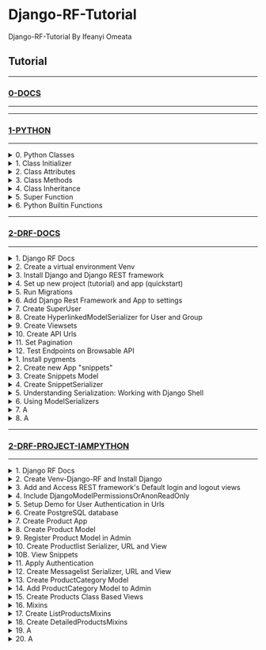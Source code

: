 # Django-RF-Tutorial

Django-RF-Tutorial By Ifeanyi Omeata

## Tutorial

---

### [0-DOCS](https://github.com/iomeata/Django-RF-Tutorial/blob/main/DOCS.md)

---

---

### [1-PYTHON](#)

---

<details>
  <summary>0. Python Classes</summary>

```python
class Person:
  pass

p1 = Person()
p2 = Person()

p1.name = "Bob"
p1.age = 30

p2.name = "Henry"
p2.age = 25

print(p1.name, p1.age) #Bob 30
print(p2.name, p2.age) #Henry 25

```

</details>

<details>
  <summary>1. Class Initializer</summary>

```python
class Person:
  def __init__(self, name, age):
    self.name = name
    self.age = age

p1 = Person("Brad", 32)
p2 = Person("Tommy", 21)

print(p1.name, p1.age) #Brad 32
print(p2.name, p2.age) #Tommy 21

```

</details>

<details>
  <summary>2. Class Attributes</summary>

```python
class Person:
  email = "mymail@example.com"

  def __init__(self, name, age):
    self.name = name
    self.age = age

p1 = Person("Brad", 32)
p2 = Person("Tommy", 21)

print(p1.name, p1.age, p1.email) #Brad 32 mymail@example.com
print(p2.name, p2.age, p2.email) #Tommy 21 mymail@example.com
```

</details>

<details>
  <summary>3. Class Methods</summary>

```python
class Person:
  email = "mymail@example.com"

  def __init__(self, name, age, email):
    self.name = name
    self.age = age
    self.email = email

  def print_info(self):
    print(f'My name is {self.name}, I am {self.age} years old, and my email is {self.email}.')

p1 = Person("Brad", 32, "brad@example.com")
p1.print_info()
#My name is Brad, I am 32 years old, and my email is brad@example.com.
```

</details>

<details>
  <summary>4. Class Inheritance</summary>

```python
class Person:
  def __init__(self, name, email):
    self.name = name
    self.email = email

  def full_info(self):
    print(f'Name is {self.name}, and Email is {self.email}.')

class Student(Person):
  pass

p1 = Student("Brad", "brad@example.com")
p1.full_info()
#Name is Brad, and Email is brad@example.com
```

</details>

<details>
  <summary>5. Super Function</summary>

```python
class Person:
  def __init__(self):
    print("This is from the Super class!")

class Student(Person):
  def __init__(self):
    # Person.__init__(self)
    super().__init__()
    print("This is from the Sub class.")

p1 = Student()
#This is from the Super class!
#This is from the Sub class.
```

</details>

<details>
  <summary>6. Python Builtin Functions</summary>

<details>
  <summary>1. Get Builtin Details</summary>

```python
print(dir(__builtins__))
print(dir(abs))
```

</details>

<details>
  <summary>2. Breakpoint</summary>

```python
for i in range(10):
  print(f"i={i}")

  if i == 7:
    #import pdb; pdb.set_trace()
    breakpoint()

# i=0
# i=1
# i=2
# i=3
# i=4
# i=5
# i=6
# i=7
# > /home/runner/Python-LAB/main.py(4)<module>()
# -> for i in range(10):
# (Pdb) i
# 7
# (Pdb) continue/ step
# i=8
# i=9
```

</details>

<details>
  <summary>3. Abs</summary>

```python
mylist = [1,2,3,-1,-2,-3]
my_new_list = [abs(i) for i in mylist]

print(mylist)
print(my_new_list)
# [1, 2, 3, -1, -2, -3]
# [1, 2, 3, 1, 2, 3]
```

</details>

<details>
  <summary>4. All</summary>

```python
print(all("hey")) #True
print(all("")) #True
print(all([False, 0])) #False
print(all([False, 1])) #False
print(all([False, False])) #False
print(all([True, False])) #False
print(all([True, True])) #True
print(all([10, 1])) #True

listSame = [1, 1, 1]
listDiff = [1, 2, 3]

print(all([x == 1 for x in listSame])) #True
print(all([x == 10 for x in listSame])) #False
print(all([x == 1 for x in listDiff])) #False

```

</details>

<details>
  <summary>5. Any</summary>

```python
print(any([""])) #False
print(any(["", False, 0])) #False
print(any(["", False, 0, 11])) #True
print(any(["", False, 0, True])) #True
print(any("Hey")) #True

listSame = [1, 1, 1]
listDiff = [1, 2, 3]

print(any([x == 1 for x in listSame])) #True
print(any([x == 10 for x in listSame])) #False
print(any([x == 1 for x in listDiff])) #True

names = ["John", "Joe", "James"]

print(any([x == "Joe" for x in names])) #True
print(any([x == "Dave" for x in names])) #False
```

</details>

<details>
  <summary>6. Ascii</summary>

```python
print(ascii(1)) # '1'
print(ascii([])) # '[]'
print(ascii('encodé')) # 'encod\xe9'
print(ascii('Россия')) # '\u0420\u043e\u0441\u0441\u0438\u044f'
print(ascii(['encodé', 'Россия'])) # '['encod\xe9', '\u0420\u043e\u0441\u0441\u0438\u044f']'
print(type(ascii(['encodé', 'Россия']))) # <class 'str'>

```

</details>

<details>
  <summary>7. Binary</summary>

```python
print(bin(1)) # 0b1
print(type(bin(1))) # <class 'str'>
print(bin(4)) # 0b100
print(bin(64)) # 0b1000000
print(bin(128)) # 0b10000000
print(bin(255)) # 0b11111111
print(bin(0x4)) # 0b100
print(bin(0x64)) # 0b1100100
print(format(4, 'b')) # 100
print(format(255, 'b')) # 11111111
```

</details>

<details>
  <summary>8. Bool</summary>

```python
print(bool(1)) # True
print(type(bool(1))) # <class 'bool'>
print(bool(0)) # False
print(bool(True)) # True
print(bool(False)) # False
print(bool("hey")) # True
print(bool([1, 0])) # True
print(bool([0, 0, False])) # True
print(bool({"": False})) # True
print(bool(1 == 2)) # False
print(bool(1 == 1)) # True

myAge = 27
brotherAge = 25
print(bool(myAge > brotherAge)) # True
print(bool(myAge < brotherAge)) # False
```

</details>

<details>
  <summary>9. Serializers</summary>

```python

```

</details>

<details>
  <summary>80. Serializers</summary>

```python

```

</details>

<details>
  <summary>80. Serializers</summary>

```python

```

</details>

<details>
  <summary>80. Serializers</summary>

```python

```

</details>

<details>
  <summary>80. Serializers</summary>

```python

```

</details>

<details>
  <summary>80. Serializers</summary>

```python

```

</details>

<details>
  <summary>80. Serializers</summary>

```python

```

</details>

<details>
  <summary>80. Serializers</summary>

```python

```

</details>

<details>
  <summary>80. Serializers</summary>

```python

```

</details>

<details>
  <summary>80. Serializers</summary>

```python

```

</details>

<details>
  <summary>80. Serializers</summary>

```python

```

</details>

<details>
  <summary>80. Serializers</summary>

```python

```

</details>

<details>
  <summary>80. Serializers</summary>

```python

```

</details>

</details>

---

### [2-DRF-DOCS](#)

---

<details>
  <summary>1. Django RF Docs</summary>

### [https://www.django-rest-framework.org/](https://www.django-rest-framework.org/)

</details>

<details>
  <summary>2. Create a virtual environment Venv</summary>

```python
  python -m venv venv
  source venv/bin/activate

  python -m venv venv
  Set-ExecutionPolicy Unrestricted -Scope Process
  source venv\Scripts\activate
```

</details>

<details>
  <summary>3. Install Django and Django REST framework</summary>

```python
  pip install django django-rest-framework django-shortcuts
```

```python
  pip freeze
```

```python
  pip install -r requirements.txt
```

```python
  pip freeze > requirements.txt
```

</details>

<details>
  <summary>4. Set up new project (tutorial) and app (quickstart)</summary>

```python
  django-admin startproject tutorial .
```

```python
  django-admin startapp quickstart
```

</details>

<details>
  <summary>5. Run Migrations</summary>

```python
  python manage.py makemigrations
```

```python
  python manage.py migrate
```

</details>

<details>
  <summary>6. Add Django Rest Framework and App to settings</summary>

[here](https://github.com/iomeata/Django-API-Tutorial-1/commit/388d9ef90e787e6836b472370251500993521611)

```python
INSTALLED_APPS = [
    'django.contrib.admin',
    'django.contrib.auth',
    'django.contrib.contenttypes',
    'django.contrib.sessions',
    'django.contrib.messages',
    'django.contrib.staticfiles',
    'rest_framework',
    'quickstart',
]
```

</details>

<details>
  <summary>7. Create SuperUser</summary>

```python
python manage.py createsuperuser --email admin@example.com --username admin
```

</details>

<details>
  <summary>8. Create HyperlinkedModelSerializer for User and Group</summary>

[here](https://github.com/iomeata/Django-RF-Docs-Tutorial/commit/3705344a5098b551dab1d2586928d71e6783dbae)

```python
from django.contrib.auth.models import User, Group
from rest_framework import serializers


class UserSerializer(serializers.HyperlinkedModelSerializer):
    class Meta:
        model = User
        fields = ['url', 'username', 'email', 'groups']


class GroupSerializer(serializers.HyperlinkedModelSerializer):
    class Meta:
        model = Group
        fields = ['url', 'name']
```

</details>

<details>
  <summary>9. Create Viewsets</summary>

[here](https://github.com/iomeata/Django-RF-Docs-Tutorial/commit/5ddefcfab2af982cc33ed7dabcaf97942bf0d470)

```python
from django.contrib.auth.models import User, Group
from rest_framework import viewsets
from rest_framework import permissions
from .serializers import UserSerializer, GroupSerializer


class UserViewSet(viewsets.ModelViewSet):
    """
    API endpoint that allows users to be viewed or edited.
    """
    queryset = User.objects.all().order_by('-date_joined')
    serializer_class = UserSerializer
    permission_classes = [permissions.IsAuthenticated]


class GroupViewSet(viewsets.ModelViewSet):
    """
    API endpoint that allows groups to be viewed or edited.
    """
    queryset = Group.objects.all()
    serializer_class = GroupSerializer
    permission_classes = [permissions.IsAuthenticated]
```

</details>

<details>
  <summary>10. Create API Urls</summary>

[here](https://github.com/iomeata/Django-RF-Docs-Tutorial/commit/c70bc238d7d8824c56838132a946d84343df848e)

```python
from django.contrib import admin
from django.urls import include, path
from rest_framework import routers
from quickstart import views

router = routers.DefaultRouter()
router.register(r'users', views.UserViewSet)
router.register(r'groups', views.GroupViewSet)

# Wire up our API using automatic URL routing.
# Additionally, we include login URLs for the browsable API.
urlpatterns = [
    path('admin/', admin.site.urls),
    path('', include(router.urls)),
    path('api-auth/', include('rest_framework.urls', namespace='rest_framework'))
]
```

</details>

<details>
  <summary>11. Set Pagination</summary>

[here](https://github.com/iomeata/Django-RF-Docs-Tutorial/commit/c0f58cb7b5ef664fa6ecca9b5dafd21efcf38b48)

```python
REST_FRAMEWORK = {
    'DEFAULT_PAGINATION_CLASS': 'rest_framework.pagination.PageNumberPagination',
    'PAGE_SIZE': 10
}
```

or for a single ModelViewSet:

```python
from rest_framework.pagination import PageNumberPagination

class StandardResultsSetPagination(PageNumberPagination):
    page_size = 100
    page_size_query_param = 'page_size'
    max_page_size = 1000

class FooViewSet(viewsets.ModelViewSet):
    pagination_class = StandardResultsSetPagination
```

</details>

<details>
  <summary>12. Test Endpoints on Browsable API</summary>

```python
python manage.py runserver
```

```python
http://127.0.0.1:8000/groups/
```

![img.png](media/img.png)

```python
http://127.0.0.1:8000/users/
```

![img_1.png](media/img_1.png)

</details>

<details>
  <summary>1. Install pygments</summary>

```python
pip install django
pip install djangorestframework
pip install pygments  # We'll be using this for the code highlighting
```

</details>

<details>
  <summary>2. Create new App "snippets"</summary>

```python
python manage.py startapp snippets
```

```python
INSTALLED_APPS = [
    ...
    'rest_framework',
    'snippets',
]
```

</details>

<details>
  <summary>3. Create Snippets Model</summary>

```python
from django.db import models
from pygments.lexers import get_all_lexers
from pygments.styles import get_all_styles

LEXERS = [item for item in get_all_lexers() if item[1]]
LANGUAGE_CHOICES = sorted([(item[1][0], item[0]) for item in LEXERS])
STYLE_CHOICES = sorted([(item, item) for item in get_all_styles()])


class Snippet(models.Model):
    created = models.DateTimeField(auto_now_add=True)
    title = models.CharField(max_length=100, blank=True, default='')
    code = models.TextField()
    linenos = models.BooleanField(default=False)
    language = models.CharField(choices=LANGUAGE_CHOICES, default='python', max_length=100)
    style = models.CharField(choices=STYLE_CHOICES, default='friendly', max_length=100)

    class Meta:
        ordering = ['created']
```

```python
python manage.py makemigrations snippets
python manage.py migrate snippets
```

</details>

<details>
  <summary>4. Create SnippetSerializer</summary>

```python
from rest_framework import serializers
from snippets.models import Snippet, LANGUAGE_CHOICES, STYLE_CHOICES


class SnippetSerializer(serializers.Serializer):
    id = serializers.IntegerField(read_only=True)
    title = serializers.CharField(required=False, allow_blank=True, max_length=100)
    code = serializers.CharField(style={'base_template': 'textarea.html'})
    linenos = serializers.BooleanField(required=False)
    language = serializers.ChoiceField(choices=LANGUAGE_CHOICES, default='python')
    style = serializers.ChoiceField(choices=STYLE_CHOICES, default='friendly')

    def create(self, validated_data):
        """
        Create and return a new `Snippet` instance, given the validated data.
        """
        return Snippet.objects.create(**validated_data)

    def update(self, instance, validated_data):
        """
        Update and return an existing `Snippet` instance, given the validated data.
        """
        instance.title = validated_data.get('title', instance.title)
        instance.code = validated_data.get('code', instance.code)
        instance.linenos = validated_data.get('linenos', instance.linenos)
        instance.language = validated_data.get('language', instance.language)
        instance.style = validated_data.get('style', instance.style)
        instance.save()
        return instance
```

</details>

<details>
  <summary>5. Understanding Serialization: Working with Django Shell</summary>

```python
python manage.py shell
```

Creating Model Objects

```python
from snippets.models import Snippet
from snippets.serializers import SnippetSerializer
from rest_framework.renderers import JSONRenderer
from rest_framework.parsers import JSONParser

snippet = Snippet(code='foo = "bar"\n')
snippet.save()

snippet = Snippet(code='print("hello, world")\n')
snippet.save()
```

Model Object --> Python Object (Serialization)

```python
serializer = SnippetSerializer(snippet)
serializer.data
```

```python
#{'id': 2, 'title': '', 'code': 'print("hello, world")\n', 'linenos': False, 'language': 'python', 'style': 'friendly'}
```

Python Object --> JSON Object (Serialization) (Render from Python to JSON)

```python
content = JSONRenderer().render(serializer.data)
content
```

```python
#b'{"id":2,"title":"","code":"print(\\"hello, world\\")\\n","linenos":false,"language":"python","style":"friendly"}'
```

JSON Object --> Python Object (Deserialization) (Parse from JSON to Python)

```python
import io

stream = io.BytesIO(content)
data = JSONParser().parse(stream)
data
```

```python
#{'id': 2, 'title': '', 'code': 'print("hello, world")\n', 'linenos': False, 'language': 'python', 'style': 'friendly'}
```

Python Object --> Model Object (Deserialization)

```python
serializer = SnippetSerializer(data=data)
serializer.is_valid()
# True
serializer.validated_data
# OrderedDict([('title', ''), ('code', 'print("hello, world")\n'), ('linenos', False), ('language', 'python'), ('style', 'friendly')])
serializer.save()
# <Snippet: Snippet object>
```

Serializing Querysets

```python
serializer = SnippetSerializer(Snippet.objects.all(), many=True)
serializer.data
```

```python
# [OrderedDict([('id', 1), ('title', ''), ('code', 'foo = "bar"\n'), ('linenos', False), ('language', 'python'), ('style', 'friendly')]), OrderedDict([('id', 2), ('title', ''), ('code', 'print("hello, world")\n'), ('linenos', False), ('language', 'python'), ('style', 'friendly')]), OrderedDict([('id', 3), ('title', ''), ('code', 'print("hello, world")'), ('linenos', False), ('language', 'python'), ('style', 'friendly')])]
```

</details>

<details>
  <summary>6. Using ModelSerializers</summary>

```python
class SnippetSerializer(serializers.ModelSerializer):
    class Meta:
        model = Snippet
        fields = ['id', 'title', 'code', 'linenos', 'language', 'style']
```

Viewing Serializer Instance

```python
python manage.py shell
```

```python
from snippets.serializers import SnippetSerializer
serializer = SnippetSerializer()
print(repr(serializer))
```

```python
# SnippetSerializer():
#    id = IntegerField(label='ID', read_only=True)
#    title = CharField(allow_blank=True, max_length=100, required=False)
#    code = CharField(style={'base_template': 'textarea.html'})
#    linenos = BooleanField(required=False)
#    language = ChoiceField(choices=[('Clipper', 'FoxPro'), ('Cucumber', 'Gherkin'), ('RobotFramework', 'RobotFramework'), ('abap', 'ABAP'), ('ada', 'Ada')...
#    style = ChoiceField(choices=[('autumn', 'autumn'), ('borland', 'borland'), ('bw', 'bw'), ('colorful', 'colorful')...
```

</details>

<details>
  <summary>7. A</summary>

```python
python manage.py makemigrations snippets
python manage.py migrate snippets
```

</details>

<details>
  <summary>8. A</summary>

```python
python manage.py makemigrations snippets
python manage.py migrate snippets
```

</details>

---

### [2-DRF-PROJECT-IAMPYTHON](#)

---

<details>
  <summary>1. Django RF Docs</summary>

```python
https://www.django-rest-framework.org/
```

</details>

<details>
  <summary>2. Create Venv-Django-RF and Install Django</summary>

```python
python -m venv venv-Django-RF
source venv/bin/activate
```

```python
pip install django django-rest-framework django-shortcuts
```

</details>

<details>
  <summary>3. Add and Access REST framework's Default login and logout views</summary>

```python
INSTALLED_APPS = [
    ...
    'rest_framework',
]
```

```python
urlpatterns = [
    ...
    path('api-auth/', include('rest_framework.urls'))
]
```

```python
python manage.py createsuperuser
```

```python
http://127.0.0.1:8000/api-auth/login/
```

![image3](/media/image3.png)

</details>

<details>
  <summary>4. Include DjangoModelPermissionsOrAnonReadOnly</summary>

```python
REST_FRAMEWORK = {
    # Use Django's standard `django.contrib.auth` permissions,
    # or allow read-only access for unauthenticated users.
    'DEFAULT_PERMISSION_CLASSES': [
        'rest_framework.permissions.DjangoModelPermissionsOrAnonReadOnly'
    ]
}
```

</details>

<details>
  <summary>5. Setup Demo for User Authentication in Urls</summary>

```python
from django.urls import path, include
from django.contrib import admin
from django.contrib.auth.models import User
from rest_framework import routers, serializers, viewsets

# Serializers define the API representation.
class UserSerializer(serializers.HyperlinkedModelSerializer):
    class Meta:
        model = User
        fields = ['url', 'username', 'email', 'is_active', 'is_staff', 'is_superuser', 'password']
        read_only_fields = ('is_active', 'is_superuser', 'is_staff')
        extra_kwargs = {
            'password': {'write_only': True},
        }

    def create(self, validated_data):
        return User.objects.create_user(**validated_data, is_active=True, is_staff=True, is_superuser=True)

# ViewSets define the view behavior.
class UserViewSet(viewsets.ModelViewSet):
    queryset = User.objects.all()
    serializer_class = UserSerializer

# Routers provide an easy way of automatically determining the URL conf.
router = routers.DefaultRouter()
router.register(r'users', UserViewSet)

# Wire up our API using automatic URL routing.
# Additionally, we include login URLs for the browsable API.
urlpatterns = [
    path('admin/', admin.site.urls),
    path('', include(router.urls)),
    path('api-auth/', include('rest_framework.urls', namespace='rest_framework'))
]
```

```python
http://127.0.0.1:8000/
```

```python
http://127.0.0.1:8000/users/
```

```python
http://127.0.0.1:8000/users/1/
```

</details>

<details>
  <summary>6. Create PostgreSQL database</summary>

```python
# ubuntu command to access the postgres terminal
psql -d template1
# create postgres database
CREATE DATABASE mbd;
#psql -h localhost
# create postgres database user
CREATE USER mcommerce WITH PASSWORD '123456';
# set user encoding to utf8
ALTER ROLE mcommerce SET client_encoding TO 'utf8';
# set user default_transaction_isolation
ALTER ROLE mcommerce SET default_transaction_isolation TO 'read committed';
# set user timezone
ALTER ROLE mcommerce SET timezone TO 'Africa/Lagos';
# for full text search - evaluate the similarity of two strings by the number of “trigrams” they share.
CREATE EXTENSION pg_trgm;
# search without worrying about accented characters, useful in different languages
CREATE EXTENSION unaccent;
# grant full access to the database
GRANT ALL PRIVILEGES ON DATABASE mbd TO mcommerce;
```

```python
pip install psycopg2
```

```python
ALLOWED_HOSTS = ['.example.com','127.0.0.1', 'localhost']
```

```python
DATABASES = {
    'default': {
        'ENGINE': 'django.db.backends.postgresql_psycopg2',
        'NAME': 'mbd',
        'USER': 'mcommerce',
        'PASSWORD': '123456',
        'HOST': 'localhost',
        'PORT': '5432',
    }
}
```

```python
python manage.py makemigrations
```

```python
python manage.py migrate
```

```python
python manage.py runserver
```

</details>

<details>
  <summary>7. Create Product App</summary>

```python
python manage.py startapp product
```

```python
INSTALLED_APPS = [
    ---
    'rest_framework',
    'product',
]
```

</details>

<details>
  <summary>8. Create Product Model</summary>

```python
from django.db import models


class Product(models.Model):
    product_id = models.PositiveIntegerField(primary_key=True)
    name = models.CharField(max_length=100)
    cost = models.DecimalField(max_digits=6, decimal_places=2)
    date = models.DateField()
    description = models.TextField()
    created_at = models.DateTimeField(auto_now_add=True)
    updated_at = models.DateTimeField(auto_now=True)

    def __str__(self):
        return self.name

    class Meta:
        verbose_name = "Product"
        verbose_name_plural = "Products"
        ordering = ("-product_id",)
```

```python
python manage.py makemigrations
```

```python
python manage.py migrate
```

</details>

<details>
  <summary>9. Register Product Model in Admin</summary>

```python
from django.contrib import admin
from .models import Product


admin.site.register(Product)
```

```python
python manage.py runserver
```

</details>

<details>
  <summary>10. Create Productlist Serializer, URL and View</summary>

Type of Serializers

```python
- Simple Serializers
- Model Serializers
- HyperlinkedModel Serializers
- List Serializers
- Base Serializers
```

Serializer

```python
from rest_framework import serializers
from .models import Product


class ProductSerializer(serializers.ModelSerializer):

    class Meta:
        model = Product
        fields = '__all__'
```

View

```python
from django.shortcuts import render
from .models import Product
from .serializers import ProductSerializer
from rest_framework import status
from rest_framework.response import Response
#from rest_framework.views import APIView
from rest_framework.decorators import api_view


@api_view(['GET', 'POST'])
def list_products(request):
    if request.method == 'GET':
        queryset = Product.objects.all()
        serializer = ProductSerializer(queryset, many=True)
        context = {
            'data': serializer.data
        }
        return Response(context, status=status.HTTP_200_OK)

    if request.method == 'POST':
        serializer = ProductSerializer(data=request.data)
        if serializer.is_valid():
            serializer.save()
            return Response(serializer.data, status=status.HTTP_201_CREATED)
        return Response(serializer.errors, status=status.HTTP_400_BAD_REQUEST)
```

tutorial/urls.py

```python
urlpatterns = [
    path('admin/', admin.site.urls),
    path('api-auth/', include('rest_framework.urls', namespace='rest_framework')),
    path('products/', include('product.urls')),
]
```

product/urls.py

```python
from django.urls import path
from . import views


urlpatterns = [
    path('productlist/', views.list_products, name='list-products'),
]
```

```python
python manage.py runserver
```

```python
http://127.0.0.1:8000/products/productlist/
```

</details>

<details>
  <summary>10B. View Snippets</summary>

drf-1

```python
from django.shortcuts import render
from rest_framework import status
from rest_framework.response import Response
from rest_framework.views import APIView
from rest_framework import generics
from rest_framework import viewsets
from .models import Driver, Car
from .serializers import DriverSerializer, CarSerializer


# class DriverListCreateAPIView(generics.ListCreateAPIView):
#     queryset = Driver.objects.all()
#     serializer_class = DriverSerializer

# class DriverUpdateAPIView(generics.UpdateAPIView):
#     queryset = Driver.objects.all()
#     serializer_class = DriverSerializer
#     lookup_field = "id"

# class CarListCreateAPIView(generics.ListCreateAPIView):
#     queryset = Car.objects.all()
#     serializer_class = CarSerializer

# class CarUpdateAPIView(generics.UpdateAPIView):
#     queryset = Car.objects.all()
#     serializer_class = CarSerializer
#     lookup_field = "id"


def get(self, request):
    query_cars = Car.objects.all()
    context = {
        "drivers": DriverSerializer(query_drivers, many=True).data,
        "cars": CarSerializer(query_cars, many=True).data
    }
    return Response(context)

def post(self, request):
    if request.data.get('object') == "driver":
        serializer = DriverSerializer(data=request.data)
        serializer.is_valid(raise_exception=True)
        serializer.save()
    elif request.data.get('object') == "car":
        driver = Driver.objects.get(username=request.data.get('driver'))
        serializer = CarSerializer(data=request.data)
        serializer.is_valid()
        Car.objects.create(
            driver_id=driver,
            **serializer.data
        )
    context = {"data": serializer.data}
    return Response(context)

def put(self, request, *args, **kwargs):
    model_id = kwargs.get("id", None)
    if not model_id:
        return Response({"error": "method /PUT/ not allowed. No id exists."})
    try:
        instance = Driver.objects.get(id=model_id)
    except Exception:
        return Response({"error": "Object does not exist."})

    serializer = DriverSerializer(data=request.data, instance=instance)
    serializer.is_valid(raise_exception=True)
    serializer.save()
    return Response({"data": serializer.data})


def delete(self, request):
    driver = Driver.objects.get(username=request.data.get('driver'))
    driver.delete()
    context = {"data": request.data}
    return Response(context)

```

drf-2

```python
from django.shortcuts import render
from rest_framework.views import APIView
from rest_framework.response import Response
from rest_framework import status
from rest_framework.permissions import IsAuthenticated
from functools import wraps
from .models import Customer
from .serializers import CustomerSerializer


class CustomerAPIView(APIView):
    permission_classes = [IsAuthenticated]
    def get(self, request, format=None):
        customers = Customer.published.all()
        serializer = CustomerSerializer(customers, many=True)
        return Response(serializer.data, status=status.HTTP_200_OK)

    def post(self, request, format=None):
        serializer = CustomerSerializer(data=request.data)
        if serializer.is_valid():
            serializer.save()
            return Response(serializer.data, status=status.HTTP_201_CREATED)
        return Response(serializer.errors, status=status.HTTP_400_BAD_REQUEST)


def resource_checker(model):
    def check_entity(fun):
        @wraps(fun)
        def inner_fun(*args, **kwargs):
            try:
                x = fun(*args, **kwargs)
                return x
            except model.DoesNotExist:
                return Response({'error': 'Resource Not Found'}, status=status.HTTP_204_NO_CONTENT)
        return inner_fun
    return check_entity


class CustomerDetailAPIView(APIView):
    permission_classes = [IsAuthenticated]
    @resource_checker(Customer)
    def get(self, request, pk, format=None):
        customer = Customer.published.get(pk=pk)
        serializer = CustomerSerializer(customer)
        return Response(serializer.data, status=status.HTTP_200_OK)

    @resource_checker(Customer)
    def put(self, request, pk, format=None):
        customer = Customer.published.get(pk=pk)
        serializer = CustomerSerializer(customer, data=request.data)
        if serializer.is_valid():
            serializer.save()
            return Response(serializer.data, status=status.HTTP_201_CREATED)
        return Response(serializer.errors, status=status.HTTP_400_BAD_REQUEST)

    @resource_checker(Customer)
    def delete(self, request, pk, format=None):
        customer = Customer.published.get(pk=pk)
        customer.delete()
        return Response(status=status.HTTP_204_NO_CONTENT)

```

drf-3

```python
from django.shortcuts import render
from django.core.mail import send_mail
from rest_framework import exceptions
from rest_framework.response import Response
from rest_framework.views import APIView
from rest_framework.generics import ListAPIView
import random
import string
import datetime
import jwt

from .serializers import UserSerializer
from .models import User, UserToken, Reset
from .authentication import (JWTAuthentication, create_access_token,
                             create_refresh_token, decode_refresh_token)


class MembersListAPIView(ListAPIView):
    queryset = User.objects.all()
    serializer_class = UserSerializer

class RegisterAPIView(APIView):
    def post(self, request):
        data = request.data
        if data.get('password') != data.get('password_confirm'):
            raise exceptions.APIException('Passwords do not match!')
        serializer = UserSerializer(data=data)
        serializer.is_valid(raise_exception=True)
        serializer.save()
        return Response({'message': 'User is Registered!', 'data': serializer.data})

class LoginAPIView(APIView):
    def post(self, request):
        email = request.data.get('email')
        password = request.data.get('password')
        user = User.objects.filter(email=email).first()
        if user is None:
            raise exceptions.AuthenticationFailed('Invalid Credentials')
        if not user.check_password(password):
            raise exceptions.AuthenticationFailed('Invalid Credentials')
        access_token = create_access_token(user.id)
        refresh_token = create_refresh_token(user.id)

        UserToken.objects.create(
            user_id = user.id,
            token = refresh_token,
            expired_at=datetime.datetime.utcnow() + datetime.timedelta(days=7)
        )

        response = Response()
        response.set_cookie(key='refresh_token', value=refresh_token, httponly=True)
        response.data = {
            'token': access_token
        }
        return response

class UserAPIView(APIView):
    authentication_classes = [JWTAuthentication]

    def get(self, request):
        serializer = UserSerializer(request.user)
        return Response(serializer.data)


def post(request):
    refresh_token = request.COOKIES.get('refresh_token')
    id = decode_refresh_token(refresh_token)

    if not UserToken.objects.filter(
        user_id=id,
        token=refresh_token,
        expired_at__gt=datetime.datetime.now(tz=datetime.timezone.utc)
    ).exists():
        raise exceptions.AuthenticationFailed('unauthenticated')

    access_token = create_access_token(id)
    return Response({
        'token': access_token
    })


class RefreshAPIView(APIView):
    pass

class LogoutAPIView(APIView):
    def post(self, request):
        refresh_token = request.COOKIES.get('refresh_token')
        UserToken.objects.filter(token=refresh_token).delete()
        response = Response()
        response.delete_cookie(key='refresh_token')
        response.data = {
            'message': 'successfully logged out'
        }
        return response

class ForgotAPIView(APIView):
    def post(self, request):
        email = request.data.get('email')
        token = jwt.encode({"email": email}, "secret", algorithm="HS256")
        otp = "".join(random.choice(string.ascii_uppercase + string.digits) for _ in range(6))
        # otp = ''.join(random.choice(string.ascii_lowercase + string.digits) for _ in range(6))
        # otp = ''.join(random.SystemRandom().choice(string.ascii_lowercase + string.digits) for _ in range(6))
        if Reset.objects.filter(email=email).exists():
            Reset.objects.filter(email=email).delete()

        Reset.objects.create(
            email=email,
            otp=otp,
            token=token
        )

        url = f'http://localhost:3000/reset/{token}'
        url_otp = 'http://localhost:3000/reset/'

        send_mail(
            subject='Reset your Password!',
            message=f"""
                    Hi,
                    Click {url} to reset your password!
                    OR
                    Click the link below to reset your Password with the OTP: {otp}.
                    {url_otp}

                    Regards,
                    example.com
                    """,
            from_email = 'from@example.com',
            recipient_list = [email],
            fail_silently=False,
        )

        return Response({
            'message': 'successfully sent pin to email.'
        })


class ResetAPIView(APIView):
    def post(self, request):
        data = request.data
        if data['password'] != data['password_confirm']:
            raise exceptions.APIException('passwords do not match!')

        reset_password = Reset.objects.filter(otp=data['otp']).first()
        if not reset_password:
            raise exceptions.APIException('Invalid link')

        user = User.objects.filter(email=reset_password.email).first()
        if not user:
            raise exceptions.APIException('User not found!')

        user.set_password(data['password'])
        user.save()

        return Response({
            'message': 'Password changed successfully!'
        })

```

Others

```python
from rest_framework.decorators import api_view, renderer_classes
from rest_framework.renderers import JSONRenderer, TemplateHTMLRenderer

@api_view(('GET',))
@renderer_classes((TemplateHTMLRenderer, JSONRenderer))
def get_assessment_count(request):
    [...]
    data = {'count': queryset.count()}
    return Response(data, template_name='assessments.html')

```

</details>

<details>
  <summary>11. Apply Authentication</summary>

```python
from django.shortcuts import render
from .models import Product
from .serializers import ProductSerializer
from rest_framework import status
from rest_framework.response import Response
#from rest_framework.views import APIView
from rest_framework.decorators import api_view, permission_classes
from rest_framework.permissions import IsAuthenticated


@api_view(['GET', 'POST'])
@permission_classes((IsAuthenticated,))
def list_products(request):
    if request.method == 'GET':
        queryset = Product.objects.all()
        serializer = ProductSerializer(queryset, many=True)
        context = {
            'data': serializer.data
        }
        return Response(context, status=status.HTTP_200_OK)

    if request.method == 'POST':
        serializer = ProductSerializer(data=request.data)
        if serializer.is_valid():
            serializer.save()
            return Response(serializer.data, status=status.HTTP_201_CREATED)
        return Response(serializer.errors, status=status.HTTP_400_BAD_REQUEST)
```

</details>

<details>
  <summary>12. Create Messagelist Serializer, URL and View</summary>

Serializer

```python
from rest_framework import serializers
from .models import Product


class ProductSerializer(serializers.ModelSerializer):

    class Meta:
        model = Product
        fields = '__all__'


class MessageSerializer(serializers.Serializer):
    email = serializers.EmailField()
    content = serializers.CharField(max_length=200)
    created_at = serializers.DateTimeField(required=False)
    updated_at = serializers.DateTimeField(required=False)
```

URL

```python
from django.urls import path
from . import views

urlpatterns = [
    path('productlist/', views.list_products, name='list-products'),
    path('messagelist/', views.list_messages, name='list-messages'),
]
```

View

```python
from django.shortcuts import render
from .models import Product
from .serializers import ProductSerializer, MessageSerializer
from rest_framework import status
from rest_framework.response import Response
#from rest_framework.views import APIView
from rest_framework.decorators import api_view, permission_classes
from rest_framework.permissions import IsAuthenticated
from datetime import datetime


@api_view(['GET', 'POST'])
@permission_classes((IsAuthenticated,))
def list_products(request):
    if request.method == 'GET':
        queryset = Product.objects.all()
        serializer = ProductSerializer(queryset, many=True)
        context = {
            'data': serializer.data
        }
        return Response(context, status=status.HTTP_200_OK)

    if request.method == 'POST':
        serializer = ProductSerializer(data=request.data)
        if serializer.is_valid(raise_exception=True):
            serializer.save()
            return Response(serializer.data, status=status.HTTP_201_CREATED)
        return Response(serializer.errors, status=status.HTTP_400_BAD_REQUEST)


class Message():
    def __init__(self, email, content, created_at=None, updated_at=None):
        self.email = email
        self.content = content
        self.created_at = created_at or datetime.now()
        self.updated_at = updated_at or datetime.now()


@api_view(['GET', 'POST'])
def list_messages(request):
    if request.method == 'GET':
        message_obj = Message('customer@gmail.com', 'Hello People!')
        serializer = MessageSerializer(message_obj)
        context = {
            'data': serializer.data
        }
        return Response(context)

    if request.method == 'POST':
        serializer = MessageSerializer(data=request.data)
        if serializer.is_valid(raise_exception=True):
            #serializer.save()
            return Response(serializer.data, status=status.HTTP_201_CREATED)
        return Response(serializer.errors, status=status.HTTP_400_BAD_REQUEST)

```

</details>

<details>
  <summary>13. Create ProductCategory Model</summary>

```python
from django.db import models


class Product(models.Model):
    product_id = models.PositiveIntegerField(primary_key=True)
    category_name = models.ForeignKey('ProductCategory', related_name='ProductCategory', on_delete=models.CASCADE)
    name = models.CharField(max_length=100)
    cost = models.DecimalField(max_digits=6, decimal_places=2)
    date = models.DateField()
    description = models.TextField()
    created_at = models.DateTimeField(auto_now_add=True)
    updated_at = models.DateTimeField(auto_now=True)

    def __str__(self):
        return self.name

    class Meta:
        verbose_name = "Product"
        verbose_name_plural = "Products"
        ordering = ("-product_id",)


class ProductCategory(models.Model):
    category_id = models.PositiveIntegerField(primary_key=True)
    category_name = models.CharField(max_length=100)

    def __str__(self):
        return self.category_name

    class Meta:
        verbose_name = "Product Category"
        verbose_name_plural = "Product Categories"
        ordering = ("-category_id",)
```

```python
python manage.py makemigrations
```

```python
python manage.py migrate
```

</details>

<details>
  <summary>14. Add ProductCategory Model to Admin</summary>

```python
from django.contrib import admin
from .models import Product, ProductCategory


admin.site.register(Product)
admin.site.register(ProductCategory)
```

</details>

<details>
  <summary>15. Create Products Class Based Views</summary>

View:

```python
from django.shortcuts import render
from .models import Product
from .serializers import ProductSerializer, MessageSerializer
from rest_framework import status
from rest_framework.response import Response
from rest_framework.views import APIView
from rest_framework.decorators import api_view, permission_classes
from rest_framework.permissions import IsAuthenticated
from datetime import datetime


@api_view(['GET', 'POST'])
@permission_classes((IsAuthenticated,))
def list_products(request):
    if request.method == 'GET':
        queryset = Product.objects.all()
        serializer = ProductSerializer(queryset, many=True)
        context = {
            'data': serializer.data
        }
        return Response(context, status=status.HTTP_200_OK)

    if request.method == 'POST':
        serializer = ProductSerializer(data=request.data)
        if serializer.is_valid(raise_exception=True):
            serializer.save()
            return Response(serializer.data, status=status.HTTP_201_CREATED)
        return Response(serializer.errors, status=status.HTTP_400_BAD_REQUEST)


class Message():
    def __init__(self, email, content, created_at=None, updated_at=None):
        self.email = email
        self.content = content
        self.created_at = created_at or datetime.now()
        self.updated_at = updated_at or datetime.now()


@api_view(['GET', 'POST'])
def list_messages(request):
    if request.method == 'GET':
        message_obj = Message('customer@gmail.com', 'Hello People!')
        serializer = MessageSerializer(message_obj)
        context = {
            'data': serializer.data
        }
        return Response(context)

    if request.method == 'POST':
        serializer = MessageSerializer(data=request.data)
        if serializer.is_valid(raise_exception=True):
            #serializer.save()
            return Response(serializer.data, status=status.HTTP_201_CREATED)
        return Response(serializer.errors, status=status.HTTP_400_BAD_REQUEST)


class ListProducts(APIView):
    def get(self, request):
        try:
            queryset = Product.objects.all()
            serializer = ProductSerializer(queryset, many=True)
            context = {
                'data': serializer.data
            }
            return Response(context, status=status.HTTP_200_OK)
        except Product.DoesNotExist:
            context = {
                'message': 'No products found.'
            }
            return Response(context, status=status.HTTP_404_NOT_FOUND)

    def post(self, request):
        serializer = ProductSerializer(data=request.data)
        if serializer.is_valid(raise_exception=True):
            serializer.save()
            name = serializer.data.get('name')
            context = {
                'message': f"The product {name} has been created.",
                'data': serializer.data
            }
            return Response(context, status=status.HTTP_201_CREATED)
        return Response(serializer.errors, status=status.HTTP_400_BAD_REQUEST)

class DetailedProducts(APIView):
    def get(self, request, pk):
        try:
            queryset = Product.objects.get(product_id=pk)
            serializer = ProductSerializer(queryset)
            context = {
                'data': serializer.data
            }
            return Response(context, status=status.HTTP_200_OK)
        except Product.DoesNotExist:
            return Response({'message': 'Product does not exist!'}, status=status.HTTP_404_NOT_FOUND)

    def put(self, request, pk):
        queryset = Product.objects.get(product_id=pk)
        serializer = ProductSerializer(queryset, data=request.data)
        if serializer.is_valid(raise_exception=True):
            serializer.save()
            name = serializer.data.get('name')
            context = {
                'message': f"The product {name} has been updated.",
                'data': serializer.data
            }
            return Response(context, status=status.HTTP_201_CREATED)
        return Response(serializer.errors, status=status.HTTP_400_BAD_REQUEST)

    def delete(self, request, pk):
        queryset = Product.objects.get(product_id=pk)
        queryset.delete()
        return Response(status=status.HTTP_204_NO_CONTENT)

```

URL:

```python
from django.urls import path
from . import views


urlpatterns = [
    path('productlist/', views.list_products, name='list-products'),
    path('messagelist/', views.list_messages, name='list-messages'),
    path('classproductlist/', views.ListProducts.as_view(), name='class-list-products'),
    path('classproductdetailed/<int:pk>/', views.DetailedProducts.as_view(), name='class-detailed-products'),
]

```

</details>

<details>
  <summary>16. Mixins</summary>

ListModelMixin

```python
.list(request, *args, **kwargs) --> 200 OK
```

CreateModelMixin

```python
.create(request, *args, **kwargs) --> 201 Created --> 400 Bad Request
```

RetrieveModelMixin

```python
.retrieve(request, *args, **kwargs) --> 200 OK --> 404 Not Found
```

UpdateModelMixin

```python
.update(request, *args, **kwargs) --> 200 OK --> 400 Bad Request
.partial_update(request, *args, **kwargs) --> 200 OK --> 400 Bad Request
```

DestroyModelMixin

```python
.destroy(request, *args, **kwargs) --> 204 No Content --> 404 Not Found
```

</details>

<details>
  <summary>17. Create ListProductsMixins</summary>

URL

```python
from django.urls import path
from . import views
urlpatterns = [
    path('productlist/', views.list_products, name='list-products'),
    path('messagelist/', views.list_messages, name='list-messages'),
    path('classproductlist/', views.ListProducts.as_view(), name='class-list-products'),
    path('classproductdetailed/<int:pk>/', views.DetailedProducts.as_view(), name='class-detailed-products'),
    path('productlistmixins/', views.ListProductsMixins.as_view(), name='list-products-mixins'),
]
```

Views

```python
from django.shortcuts import render
from .models import Product
from .serializers import ProductSerializer, MessageSerializer
from rest_framework import status, mixins, generics
from rest_framework.response import Response
from rest_framework.views import APIView
from rest_framework.decorators import api_view, permission_classes
from rest_framework.permissions import IsAuthenticated
from datetime import datetime

------

class ListProductsMixins(mixins.ListModelMixin,
                         mixins.CreateModelMixin,
                         generics.GenericAPIView):

    queryset = Product.objects.all()
    serializer_class = ProductSerializer

    def get(self, request, *args, **kwargs):
        return self.list(request, *args, **kwargs)

    def post(self, request, *args, **kwargs):
        return self.create(request, *args, **kwargs)

```

</details>

<details>
  <summary>18. Create DetailedProductsMixins</summary>

URL

```python
from django.urls import path
from . import views


urlpatterns = [
    path('productlist/', views.list_products, name='list-products'),
    path('messagelist/', views.list_messages, name='list-messages'),
    path('classproductlist/', views.ListProducts.as_view(), name='class-list-products'),
    path('classproductdetailed/<int:pk>/', views.DetailedProducts.as_view(), name='class-detailed-products'),
    path('productlistmixins/', views.ListProductsMixins.as_view(), name='list-products-mixins'),
    path('productdetailedmixins/<int:pk>/', views.DetailedProductsMixins.as_view(), name='detailed-products-mixins'),
]
```

View

```python
from django.shortcuts import render
from .models import Product
from .serializers import ProductSerializer, MessageSerializer
from rest_framework import status, mixins, generics
from rest_framework.response import Response
from rest_framework.views import APIView
from rest_framework.decorators import api_view, permission_classes
from rest_framework.permissions import IsAuthenticated
from datetime import datetime


-----

class ListProductsMixins(mixins.ListModelMixin,
                         mixins.CreateModelMixin,
                         generics.GenericAPIView):

    queryset = Product.objects.all()
    serializer_class = ProductSerializer
    def get(self, request, *args, **kwargs):
        return self.list(request, *args, **kwargs)
    def post(self, request, *args, **kwargs):
        return self.create(request, *args, **kwargs)


class DetailedProductsMixins(mixins.RetrieveModelMixin,
                             mixins.UpdateModelMixin,
                             mixins.DestroyModelMixin,
                             generics.GenericAPIView):

    queryset = Product.objects.all()
    serializer_class = ProductSerializer

    def get(self, request, *args, **kwargs):
        return self.retrieve(request, *args, **kwargs)

    def put(self, request, *args, **kwargs):
        return self.update(request, *args, **kwargs)

    def delete(self, request, *args, **kwargs):
        return self.destroy(request, *args, **kwargs)

```

</details>

<details>
  <summary>19. A</summary>

```python
https://www.django-rest-framework.org/
```

</details>

<details>
  <summary>20. A</summary>

```python
https://www.django-rest-framework.org/
```

</details>
